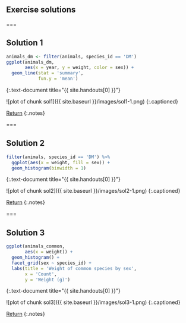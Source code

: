 ---
---

## Exercise solutions

===

## Solution 1


~~~r
animals_dm <- filter(animals, species_id == 'DM')
ggplot(animals_dm,
       aes(x = year, y = weight, color = sex)) +
  geom_line(stat = 'summary',
            fun.y = 'mean')
~~~
{:.text-document title="{{ site.handouts[0] }}"}

![plot of chunk sol1]({{ site.baseurl }}/images/sol1-1.png)
{:.captioned}

[Return](#exercise-1)
{:.notes}

===

## Solution 2


~~~r
filter(animals, species_id == 'DM') %>%
  ggplot(aes(x = weight, fill = sex)) +         
  geom_histogram(binwidth = 1)
~~~
{:.text-document title="{{ site.handouts[0] }}"}

![plot of chunk sol2]({{ site.baseurl }}/images/sol2-1.png)
{:.captioned}

[Return](#exercise-2)
{:.notes}

===

## Solution 3


~~~r
ggplot(animals_common,
       aes(x = weight)) +
  geom_histogram() +
  facet_grid(sex ~ species_id) +
  labs(title = 'Weight of common species by sex',
       x = 'Count',
       y = 'Weight (g)')
~~~
{:.text-document title="{{ site.handouts[0] }}"}

![plot of chunk sol3]({{ site.baseurl }}/images/sol3-1.png)
{:.captioned}

[Return](#exercise-3)
{:.notes}
